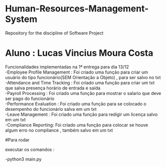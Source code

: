 # Human-Resources-Management-System
Repository for the discipline of Software Project 

# Aluno : Lucas Vincius Moura Costa

Funcionalidades implementadas na 1ª entrega para dia 13/12<br>
-Employee Profile Management : Foi criado uma função para criar um usuário do tipo funcionário(SEM Orientação a Objeto) , para ser salvo no txt<br>
-Attendance and Time Tracking : Foi criado uma função para criar um txt  que salva presença horário de entrada e saída<br>
-Payroll Processing : Foi criado uma função para mostrar o salario que deve ser pago do funcionário<br>
-Performance Evaluation : Foi criado uma função para se colocado o desempenho do funcionário salva em um txt<br>
-Leave Management : Foi criado uma função para redigir um licença salvo em um txt <br>
-Compliance Reporting: Foi criado uma função para colocar se houve algum erro no compliance , também salvo em um txt

#Para rodar<br>

executar os comandos : <br>

-python3 main.py
